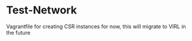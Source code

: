 # Test-Network

Vagrantfile for creating CSR instances for now, this will migrate to VIRL in
the future


